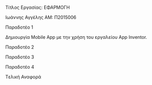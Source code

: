 Τίτλος Εργασίας: ΕΦΑΡΜΟΓΗ

Ιωάννης Αγγέλης
ΑΜ: Π2015006

Παραδοτέο 1

Δημιουργία Mobile App με την χρήση του εργαλείου App Inventor.

Παραδοτέο 2

Παραδοτέο 3

Παραδοτέο 4

Tελική Αναφορά